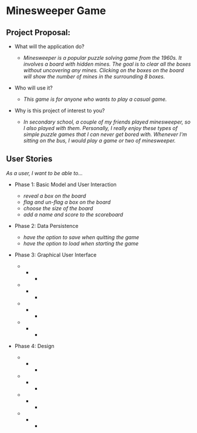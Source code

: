 # Minesweeper Game

## Project Proposal:

- What will the application do?
  - *Minesweeper is a popular puzzle solving game from the 1960s. It involves a board with hidden mines. The goal is to 
  clear all the boxes without uncovering any mines. Clicking on the boxes on the board will show the number of mines 
  in the surrounding 8 boxes.*
  
- Who will use it?
  - *This game is for anyone who wants to play a casual game.*
  
- Why is this project of interest to you?
  - *In secondary school, a couple of my friends played minesweeper, so I also played with them. Personally, I really 
  enjoy these types of simple puzzle games that I can never get bored with. Whenever I'm sitting on the bus, I would 
  play a game or two of minesweeper.*
  

## User Stories

*As a user, I want to be able to...*

 - Phase 1: Basic Model and User Interaction
    - *reveal a box on the board*
    - *flag and un-flag a box on the board*
    - *choose the size of the board*
    - *add a name and score to the scoreboard*
    
 - Phase 2: Data Persistence
    - *have the option to save when quitting the game*
    - *have the option to load when starting the game*   
    
 - Phase 3: Graphical User Interface
    - * *
    - * *
    - * *
    - * *
    
 - Phase 4: Design
    - * *
    - * *
    - * *
    - * *
